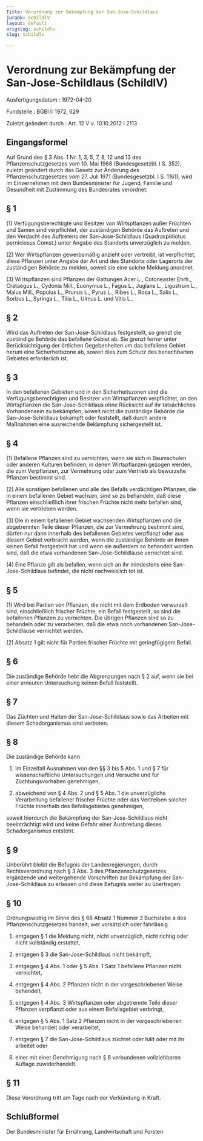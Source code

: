 ```yaml
---
Title: Verordnung zur Bekämpfung der San-Jose-Schildlaus
jurabk: SchildlV
layout: default
origslug: schildlv
slug: schildlv

---
```


# Verordnung zur Bekämpfung der San-Jose-Schildlaus (SchildlV)

Ausfertigungsdatum
:   1972-04-20

Fundstelle
:   BGBl I: 1972, 629

Zuletzt geändert durch
:   Art. 12 V v. 10.10.2012 I 2113

## Eingangsformel

Auf Grund des § 3 Abs. 1 Nr. 1, 3, 5, 7, 8, 12 und 13 des
Pflanzenschutzgesetzes vom 10. Mai 1968 (Bundesgesetzbl. I S. 352),
zuletzt geändert durch das Gesetz zur Änderung des
Pflanzenschutzgesetzes vom 27. Juli 1971 (Bundesgesetzbl. I S. 1161),
wird im Einvernehmen mit dem Bundesminister für Jugend, Familie und
Gesundheit mit Zustimmung des Bundesrates verordnet:

## § 1

(1) Verfügungsberechtigte und Besitzer von Wirtspflanzen außer
Früchten und Samen sind verpflichtet, der zuständigen Behörde das
Auftreten und den Verdacht des Auftretens der San-Jose-Schildlaus
(Quadraspidiotus perniciosus Comst.) unter Angabe des Standorts
unverzüglich zu melden.

(2) Wer Wirtspflanzen gewerbsmäßig anzieht oder vertreibt, ist
verpflichtet, diese Pflanzen unter Angabe der Art und des Standorts
oder Lagerorts der zuständigen Behörde zu melden, soweit sie eine
solche Meldung anordnet.

(3) Wirtspflanzen sind Pflanzen der Gattungen Acer L., Cotoneaster
Ehrh., Crataegus L., Cydonia Mill., Euonymus L., Fagus L., Juglans L.,
Ligustrum L., Malus Mill., Populus L., Prunus L., Pyrus L., Ribes L.,
Rosa L., Salix L., Sorbus L., Syringa L., Tilia L., Ulmus L. und Vitis
L..

## § 2

Wird das Auftreten der San-Jose-Schildlaus festgestellt, so grenzt die
zuständige Behörde das befallene Gebiet ab. Sie grenzt ferner unter
Berücksichtigung der örtlichen Gegebenheiten um das befallene Gebiet
herum eine Sicherheitszone ab, soweit dies zum Schutz des benachbarten
Gebietes erforderlich ist.

## § 3

In den befallenen Gebieten und in den Sicherheitszonen sind die
Verfügungsberechtigten und Besitzer von Wirtspflanzen verpflichtet, an
den Wirtspflanzen die San-Jose-Schildlaus ohne Rücksicht auf ihr
tatsächliches Vorhandensein zu bekämpfen, soweit nicht die zuständige
Behörde die San-Jose-Schildlaus bekämpft oder feststellt, daß durch
andere Maßnahmen eine ausreichende Bekämpfung sichergestellt ist.

## § 4

(1) Befallene Pflanzen sind zu vernichten, wenn sie sich in
Baumschulen oder anderen Kulturen befinden, in denen Wirtspflanzen
gezogen werden, die zum Verpflanzen, zur Vermehrung oder zum Vertrieb
als bewurzelte Pflanzen bestimmt sind.

(2) Alle sonstigen befallenen und alle des Befalls verdächtigen
Pflanzen, die in einem befallenen Gebiet wachsen, sind so zu
behandeln, daß diese Pflanzen einschließlich ihrer frischen Früchte
nicht mehr befallen sind, wenn sie vertrieben werden.

(3) Die in einem befallenen Gebiet wachsenden Wirtspflanzen und die
abgetrennten Teile dieser Pflanzen, die zur Vermehrung bestimmt sind,
dürfen nur dann innerhalb des befallenen Gebietes verpflanzt oder aus
diesem Gebiet verbracht werden, wenn die zuständige Behörde an ihnen
keinen Befall festgestellt hat und wenn sie außerdem so behandelt
worden sind, daß die etwa vorhandenen San-Jose-Schildläuse vernichtet
sind.

(4) Eine Pflanze gilt als befallen, wenn sich an ihr mindestens eine
San-Jose-Schildlaus befindet, die nicht nachweislich tot ist.

## § 5

(1) Wird bei Partien von Pflanzen, die nicht mit dem Erdboden
verwurzelt sind, einschließlich frischer Früchte, ein Befall
festgestellt, so sind die befallenen Pflanzen zu vernichten. Die
übrigen Pflanzen sind so zu behandeln oder zu verarbeiten, daß die
etwa noch vorhandenen San-Jose-Schildläuse vernichtet werden.

(2) Absatz 1 gilt nicht für Partien frischer Früchte mit geringfügigem
Befall.

## § 6

Die zuständige Behörde hebt die Abgrenzungen nach § 2 auf, wenn sie
bei einer erneuten Untersuchung keinen Befall feststellt.

## § 7

Das Züchten und Halten der San-Jose-Schildlaus sowie das Arbeiten mit
diesem Schadorganismus sind verboten.

## § 8

Die zuständige Behörde kann

1.  im Einzelfall Ausnahmen von den §§ 3 bis 5 Abs. 1 und § 7 für
    wissenschaftliche Untersuchungen und Versuche und für
    Züchtungsvorhaben genehmigen,


2.  abweichend von § 4 Abs. 2 und § 5 Abs. 1 die unverzügliche
    Verarbeitung befallener frischer Früchte oder das Vertreiben solcher
    Früchte innerhalb des Befallsgebietes genehmigen,



soweit hierdurch die Bekämpfung der San-Jose-Schildlaus nicht
beeinträchtigt wird und keine Gefahr einer Ausbreitung dieses
Schadorganismus entsteht.

## § 9

Unberührt bleibt die Befugnis der Landesregierungen, durch
Rechtsverordnung nach § 3 Abs. 3 des Pflanzenschutzgesetzes ergänzende
und weitergehende Vorschriften zur Bekämpfung der San-Jose-Schildlaus
zu erlassen und diese Befugnis weiter zu übertragen.

## § 10

Ordnungswidrig im Sinne des § 68 Absatz 1 Nummer 3 Buchstabe a des
Pflanzenschutzgesetzes handelt, wer vorsätzlich oder fahrlässig

1.  entgegen § 1 die Meldung nicht, nicht unverzüglich, nicht richtig oder
    nicht vollständig erstattet,


2.  entgegen § 3 die San-Jose-Schildlaus nicht bekämpft,


3.  entgegen § 4 Abs. 1 oder § 5 Abs. 1 Satz 1 befallene Pflanzen nicht
    vernichtet,


4.  entgegen § 4 Abs. 2 Pflanzen nicht in der vorgeschriebenen Weise
    behandelt,


5.  entgegen § 4 Abs. 3 Wirtspflanzen oder abgetrennte Teile dieser
    Pflanzen verpflanzt oder aus einem Befallsgebiet verbringt,


6.  entgegen § 5 Abs. 1 Satz 2 Pflanzen nicht in der vorgeschriebenen
    Weise behandelt oder verarbeitet,


7.  entgegen § 7 die San-Jose-Schildlaus züchtet oder hält oder mit ihr
    arbeitet oder


8.  einer mit einer Genehmigung nach § 8 verbundenen vollziehbaren Auflage
    zuwiderhandelt.

## § 11

Diese Verordnung tritt am Tage nach der Verkündung in Kraft.

## Schlußformel

Der Bundesminister für Ernährung, Landwirtschaft und Forsten

